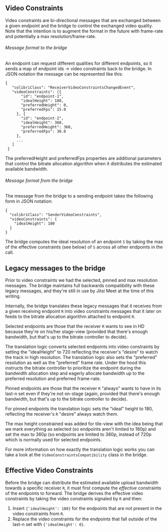 ## Video Constraints

Video constraints are bi-directional messages that are exchanged between a given
endpoint and the bridge to control the exchanged video quality. Note that the
intention is to augment the format in the future with frame-rate and potentially
a max resolution/frame-rate.

###### Message format to the bridge

An endpoint can request different qualities for different endpoints, so it sends
a map of endpoint ids -> video constraints back to the bridge. In JSON notation
the message can be represented like this:

    {
       "colibriClass": "ReceiverVideoConstraintsChangedEvent",
       "videoConstraints": [{
           "id": "endpoint-1",
           "idealHeight": 180,
           "preferredHeight": 0,
           "preferredFps": 15.0
         }, {
           "id": "endpoint-2",
           "idealHeight": 360,
           "preferredHeight": 360,
           "preferredFps": 30.0
         },
         ...
       ]
     }

The preferredHeight and preferredFps properties are additional parameters that
control the bitrate allocation algorithm when it distributes the estimated
available bandwidth.

###### Message format from the bridge

The message from the bridge to a sending endpoint takes the following form in
JSON notation:

    {
      "colibriClass": "SenderVideoConstraints",
      "videoConstraints": {
        "idealHeight": 180
      }
    }

The bridge computes the ideal resolution of an endpoint ```S``` by taking the
max of the effective constraints (see below) of ```S``` across all other
endpoints in the call. 

## Legacy messages to the bridge

Prior to video constraints we had the selected, pinned and max resolution
messages. The bridge maintains full backwards compatibility with these legacy
messages, and they're still in use by Jitsi Meet at the time of this writing.

Internally, the bridge translates these legacy messages that it receives from
a given receiving endpoint ```R``` into video constraints messages that it later
on feeds to the bitrate allocation algorithm attached to endpoint ```R```.

Selected endpoints are those that the receiver ```R``` wants to see in HD
because they're on his/her stage-view (provided that there's enough bandwidth,
but that's up to the bitrate controller to decide).

The translation logic converts selected endpoints into video constraints by
setting the "idealHeight" to 720 reflecting the receiver's "desire" to watch the
track in high resolution. The translation logic also sets the "preferred"
resolution as well as the "preferred" frame rate. Under the hood this instructs
the bitrate controller to prioritize the endpoint during the bandwidth
allocation step and eagerly allocate bandwidth up to the preferred resolution
and preferred frame-rate.

Pinned endpoints are those that the receiver ```R``` "always" wants to have in
its last-n set even if they're not on-stage (again, provided that there's
enough bandwidth, but that's up to the bitrate controller to decide).

For pinned endpoints the translation logic sets the "ideal" height to 180,
reflecting the receiver's ```R``` "desire" always watch them.

The max height constrained was added for tile-view with the idea being that we
mark everything as selected (so endpoints aren't limited to 180p) and
set the max to 360p (so endpoints are limited to 360p, instead of 720p
which is normally used for selected endpoints.

For more information on how exactly the translation logic works you can take a
look at the ```VideoConstraintsCompatibility``` class in the bridge.

## Effective Video Constraints

Before the bridge can distribute the estimated available upload bandwidth
towards a specific receiver ```R```, it must first compute the _effective_
constraints of the endpoints to forward. The bridge derives the effective video
constraints by taking the video constraints signaled by ```R``` and then:

1. Insert ```{'idealHeight': 180}``` for the endpoints that are not present
   in the video constraints from ```R```.
2. Replace the video constraints for the endpoints that fall outside of the
   last-n set with ```{'idealHeight': 0}```.